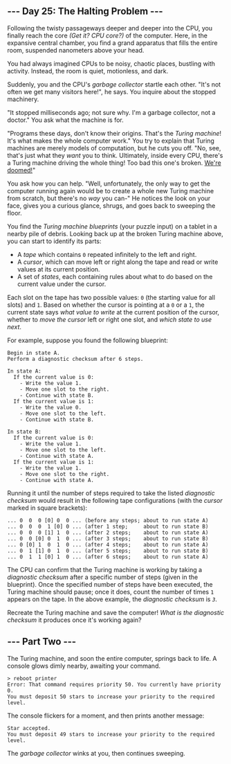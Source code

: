 \-\-\- Day 25: The Halting Problem ---
--------------------------------------

Following the twisty passageways deeper and deeper into the CPU, you finally reach the core _(Get it? CPU core?)_ of the computer. Here, in the expansive central chamber, you find a grand apparatus that fills the entire room, suspended nanometers above your head.

You had always imagined CPUs to be noisy, chaotic places, bustling with activity. Instead, the room is quiet, motionless, and dark.

Suddenly, you and the CPU's _garbage collector_ startle each other. "It's not often we get many visitors here!", he says. You inquire about the stopped machinery.

"It stopped milliseconds ago; not sure why. I'm a garbage collector, not a doctor." You ask what the machine is for.

"Programs these days, don't know their origins. That's the _Turing machine_! It's what makes the whole computer work." You try to explain that Turing machines are merely models of computation, but he cuts you off. "No, see, that's just what they _want_ you to think. Ultimately, inside every CPU, there's a Turing machine driving the whole thing! Too bad this one's broken. [We're doomed!](https://www.youtube.com/watch?v=cTwZZz0HV8I)"

You ask how you can help. "Well, unfortunately, the only way to get the computer running again would be to create a whole new Turing machine from scratch, but there's no _way_ you can-" He notices the look on your face, gives you a curious glance, shrugs, and goes back to sweeping the floor.

You find the _Turing machine blueprints_ (your puzzle input) on a tablet in a nearby pile of debris. Looking back up at the broken Turing machine above, you can start to identify its parts:

*   A _tape_ which contains `0` repeated infinitely to the left and right.
*   A _cursor_, which can move left or right along the tape and read or write values at its current position.
*   A set of _states_, each containing rules about what to do based on the current value under the cursor.

Each slot on the tape has two possible values: `0` (the starting value for all slots) and `1`. Based on whether the cursor is pointing at a `0` or a `1`, the current state says _what value to write_ at the current position of the cursor, whether to _move the cursor_ left or right one slot, and _which state to use next_.

For example, suppose you found the following blueprint:

    Begin in state A.
    Perform a diagnostic checksum after 6 steps.
    
    In state A:
      If the current value is 0:
        - Write the value 1.
        - Move one slot to the right.
        - Continue with state B.
      If the current value is 1:
        - Write the value 0.
        - Move one slot to the left.
        - Continue with state B.
    
    In state B:
      If the current value is 0:
        - Write the value 1.
        - Move one slot to the left.
        - Continue with state A.
      If the current value is 1:
        - Write the value 1.
        - Move one slot to the right.
        - Continue with state A.
    

Running it until the number of steps required to take the listed _diagnostic checksum_ would result in the following tape configurations (with the _cursor_ marked in square brackets):

    ... 0  0  0 [0] 0  0 ... (before any steps; about to run state A)
    ... 0  0  0  1 [0] 0 ... (after 1 step;     about to run state B)
    ... 0  0  0 [1] 1  0 ... (after 2 steps;    about to run state A)
    ... 0  0 [0] 0  1  0 ... (after 3 steps;    about to run state B)
    ... 0 [0] 1  0  1  0 ... (after 4 steps;    about to run state A)
    ... 0  1 [1] 0  1  0 ... (after 5 steps;    about to run state B)
    ... 0  1  1 [0] 1  0 ... (after 6 steps;    about to run state A)
    

The CPU can confirm that the Turing machine is working by taking a _diagnostic checksum_ after a specific number of steps (given in the blueprint). Once the specified number of steps have been executed, the Turing machine should pause; once it does, count the number of times `1` appears on the tape. In the above example, the _diagnostic checksum_ is _`3`_.

Recreate the Turing machine and save the computer! _What is the diagnostic checksum_ it produces once it's working again?

\-\-\- Part Two ---
-------------------

The Turing machine, and soon the entire computer, springs back to life. A console glows dimly nearby, awaiting your command.

    > reboot printer
    Error: That command requires priority 50. You currently have priority 0.
    You must deposit 50 stars to increase your priority to the required level.
    

The console flickers for a moment, and then prints another message:

    Star accepted.
    You must deposit 49 stars to increase your priority to the required level.
    

The _garbage collector_ winks at you, then continues sweeping.